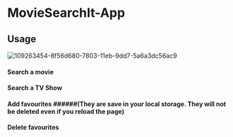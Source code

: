 # MovieSearchIt-App

## Usage

![109263454-8f56d680-7803-11eb-9dd7-5a6a3dc56ac9](https://user-images.githubusercontent.com/83028354/173008963-e89605d7-ae09-4133-996c-22e672d5f279.gif)


#### Search a movie
#### Search a TV Show
#### Add favourites ######(They are save in your local storage. They will not be deleted even if you reload the page)
#### Delete favourites
